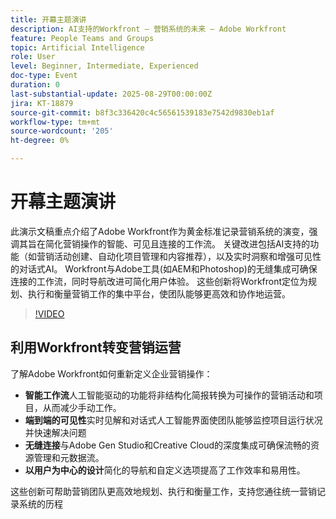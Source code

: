 ```yaml
---
title: 开幕主题演讲
description: AI支持的Workfront — 营销系统的未来 — Adobe Workfront
feature: People Teams and Groups
topic: Artificial Intelligence
role: User
level: Beginner, Intermediate, Experienced
doc-type: Event
duration: 0
last-substantial-update: 2025-08-29T00:00:00Z
jira: KT-18879
source-git-commit: b8f3c336420c4c56561539183e7542d9830eb1af
workflow-type: tm+mt
source-wordcount: '205'
ht-degree: 0%

---
```



# 开幕主题演讲

此演示文稿重点介绍了Adobe Workfront作为黄金标准记录营销系统的演变，强调其旨在简化营销操作的智能、可见且连接的工作流。 关键改进包括AI支持的功能（如营销活动创建、自动化项目管理和内容推荐），以及实时洞察和增强可见性的对话式AI。 Workfront与Adobe工具(如AEM和Photoshop)的无缝集成可确保连接的工作流，同时导航改进可简化用户体验。 这些创新将Workfront定位为规划、执行和衡量营销工作的集中平台，使团队能够更高效和协作地运营。

>[!VIDEO](https://video.tv.adobe.com/v/3471499/?learn=on&enablevpops)

## 利用Workfront转变营销运营

了解Adobe Workfront如何重新定义企业营销操作：

* **智能工作流**&#x200B;人工智能驱动的功能将非结构化简报转换为可操作的营销活动和项目，从而减少手动工作。
* **端到端的可见性**&#x200B;实时见解和对话式人工智能界面使团队能够监控项目运行状况并快速解决问题
* **无缝连接**&#x200B;与Adobe Gen Studio和Creative Cloud的深度集成可确保流畅的资源管理和元数据流。
* **以用户为中心的设计**&#x200B;简化的导航和自定义选项提高了工作效率和易用性。

这些创新可帮助营销团队更高效地规划、执行和衡量工作，支持您通往统一营销记录系统的历程